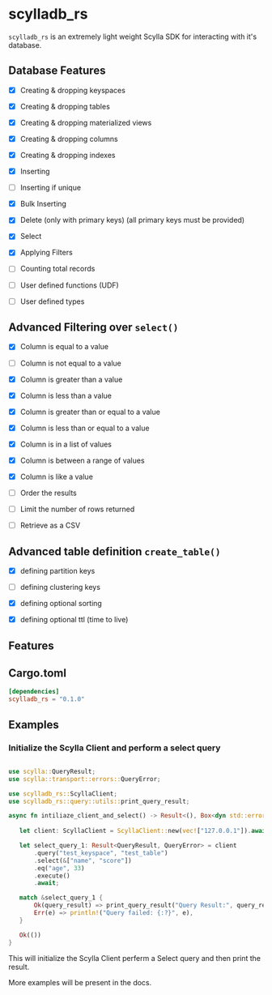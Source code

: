 # scylladb_rs

`scylladb_rs` is an extremely light weight Scylla SDK for interacting with it's database.

## Database Features

- [x] Creating & dropping keyspaces
- [x] Creating & dropping tables
- [x] Creating & dropping materialized views
- [x] Creating & dropping columns
- [x] Creating & dropping indexes
- [x] Inserting
- [ ] Inserting if unique
- [x] Bulk Inserting
- [x] Delete (only with primary keys) (all primary keys must be provided)
- [x] Select
- [x] Applying Filters
- [ ] Counting total records
- [ ] User defined functions (UDF)
- [ ] User defined types


## Advanced Filtering over `select()`

- [x] Column is equal to a value
- [ ] Column is not equal to a value
- [x] Column is greater than a value
- [x] Column is less than a value
- [x] Column is greater than or equal to a value
- [x] Column is less than or equal to a value
- [x] Column is in a list of values
- [x] Column is between a range of values
- [x] Column is like a value
- [ ] Order the results
- [ ] Limit the number of rows returned
- [ ] Retrieve as a CSV


## Advanced table definition `create_table()`

- [x] defining partition keys
- [ ] defining clustering keys
- [x] defining optional sorting
- [x] defining optional ttl (time to live)


## Features


## Cargo.toml
```toml
[dependencies]
scylladb_rs = "0.1.0"
```
## Examples

### Initialize the Scylla Client and perform a select query
 ```rust

use scylla::QueryResult;
use scylla::transport::errors::QueryError;

use scylladb_rs::ScyllaClient;
use scylladb_rs::query::utils::print_query_result;

async fn intiliaze_client_and_select() -> Result<(), Box<dyn std::error::Error + Send + Sync>> {
    
    let client: ScyllaClient = ScyllaClient::new(vec!["127.0.0.1"]).await?;

    let select_query_1: Result<QueryResult, QueryError> = client
        .query("test_keyspace", "test_table")
        .select(&["name", "score"])
        .eq("age", 33)
        .execute()
        .await;

    match &select_query_1 {
        Ok(query_result) => print_query_result("Query Result:", query_result),
        Err(e) => println!("Query failed: {:?}", e),
    }

    Ok(())
}
```
This will initialize the Scylla Client perferm a Select query and then print the result.

More examples will be present in the docs.